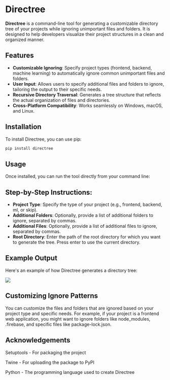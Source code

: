 # Directree

**Directree** is a command-line tool for generating a customizable directory tree of your projects while ignoring unimportant files and folders. It is designed to help developers visualize their project structures in a clean and organized manner.

## Features

- **Customizable Ignoring**: Specify project types (frontend, backend, machine learning) to automatically ignore common unimportant files and folders.
- **User Input**: Allows users to specify additional files and folders to ignore, tailoring the output to their specific needs.
- **Recursive Directory Traversal**: Generates a tree structure that reflects the actual organization of files and directories.
- **Cross-Platform Compatibility**: Works seamlessly on Windows, macOS, and Linux.

## Installation

To install Directree, you can use pip:

```bash
pip install directree
```

## Usage
Once installed, you can run the tool directly from your command line:


## Step-by-Step Instructions:
- **Project Type**: Specify the type of your project (e.g., frontend, backend, ml, or skip).
- **Additional Folders**: Optionally, provide a list of additional folders to ignore, separated by commas.
- **Additional Files**: Optionally, provide a list of additional files to ignore, separated by commas.
- **Root Directory**: Enter the path of the root directory for which you want to generate the tree. Press enter to use the current directory.

## Example Output
Here's an example of how Directree generates a directory tree:

![](https://github.com/Tushar-T101/directree/blob/main/image1.png)

## Customizing Ignore Patterns
You can customize the files and folders that are ignored based on your project type and specific needs. For example, if your project is a frontend web application, you might want to ignore folders like node_modules, .firebase, and specific files like package-lock.json.

## Acknowledgements
Setuptools - For packaging the project

Twine - For uploading the package to PyPI

Python - The programming language used to create Directree